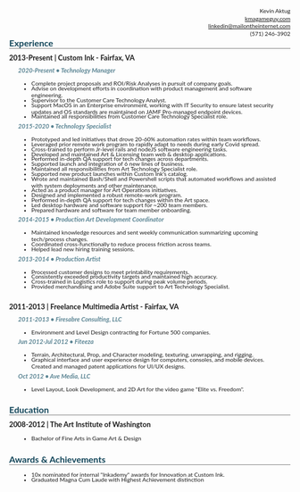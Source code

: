 <style>
  html {
    margin        : 0!important;
  }
  body {
    margin        : 0;
    width         : 80%!important;
    font-family   : "Lato", sans-serif!important;
  }

  h2 {
    margin        : 0!important;
    margin-bottom : 0.5rem!important;
    border-bottom : 1px solid grey!important;
    font-size     : 1rem!important;
    color         : #124559!important;
  }

  h3 {
    margin        : 0!important;
    margin-bottom : 0.5rem!important;
    font-size     : 0.8rem!important;
  }

  h4 {
    margin        : 0!important;
    margin-left   : 1rem!important;
    margin-bottom : 0.25rem!important;
    font-size     : 0.7rem!important;
    font-style    : italic!important;
    color         : #598392!important;
  }

  p {
    margin        : 0!important;
    line-height   : 0.85rem!important;
    font-size     : 0.65rem!important;
  }

  ul {
    margin-bottom : 0.5rem!important;
  }

  li {
    margin        : -0.2rem 1rem!important;
    font-size     : 0.65rem!important;
  }

  hr {
    margin        : 0.5rem 0!important;
    border-bottom : 1px solid grey!important;
    background-color: #fff!important;
  }
</style>

<div style="text-align:right">
  <p>Kevin Aktug</p>
  <p><a href="kmagameguy.com">kmagameguy.com</a></p>
  <p><a href="mailto:linkedin@mailontheinternet.com">linkedin@mailontheinternet.com</a></p>
  <p>(571) 246-3902</p>
</div>

## Experience
### 2013-Present | Custom Ink - Fairfax, VA
#### 2020-Present &bullet; Technology Manager
  - Complete project proposals and ROI/Risk Analyses in pursuit of company goals.
  - Advise on development efforts in coordination with product management and software engineering.
  - Supervisor to the Customer Care Technology Analyst.
  - Support MacOS in an Enterprise environment, working with IT Security to ensure latest security updates and OS standards are maintained on JAMF Pro-managed endpoint devices.
  - Maintained all responsibilities from Customer Care Technology Specialist role.

#### 2015-2020 &bullet; Technology Specialist
  - Prototyped and led initiatives that drove 20-60% automation rates within team workflows.
  - Leveraged prior remote work program to rapidly adapt to needs during early Covid spread.
  - Cross-trained to perform Jr-level rails and nodeJS software engineering tasks.
  - Developed and maintained Art & Licensing team web & desktop applications.
  - Performed in-depth QA support for tech changes across departments.
  - Supported launch and integration of 6 new lines of business.
  - Maintained all responsibilities from Art Technology Specialist role.
  - Supported new product launches within Custom Ink's catalog.
  - Wrote and maintained Bash/Shell and Powershell scripts that automated workflows and assisted with system deployments and other maintenance.
  - Acted as a product manager for Art Operations initiatives.
  - Designed and implemented a robust remote-work program.
  - Performed in-depth QA support for tech changes within the Art space.
  - Led desktop hardware and software support for ~200 team members.
  - Prepared hardware and software for team member onboarding.

#### 2014-2015 &bullet; Production Art Development Coordinator
  - Maintained knowledge resources and sent weekly communication summarizing upcoming tech/process changes.
  - Coordinated cross-functionally to reduce process friction across teams.
  - Helped lead new hiring training sessions.

#### 2013-2014 &bullet; Production Artist
  - Processed customer designs to meet printability requirements.
  - Consistently exceeded productivity targets and maintained high accuracy.
  - Cross-trained in Logistics role to support during peak volume periods.
  - Provided merchandising and Adobe Suite support to Art Technology Specialist.

<br />

### 2011-2013 | Freelance Multimedia Artist - Fairfax, VA
#### 2011-2013 &bullet; Firesabre Consulting, LLC
  - Environment and Level Design contracting for Fortune 500 companies.

#### Jun 2012-Jul 2012 &bullet; Fiteeza
  - Terrain, Architectural, Prop, and Character modeling, texturing, unwrapping, and rigging.
  - Graphical interface and user experience design for computers, consoles, and mobile devices.
  Created and managed patent applications for UI/UX designs.

#### Oct 2012 &bullet; Ave Media, LLC
  -  Level Layout, Look Development, and 2D Art for the video game "Elite vs. Freedom".

<br />

## Education
### 2008-2012 | The Art Institute of Washington
  - Bachelor of Fine Arts in Game Art &amp; Design

<br />

## Awards & Achievements
  - 10x nominated for internal "Inkademy" awards for Innovation at Custom Ink.
  - Graduated Magna Cum Laude with Highest Achievement distinction
